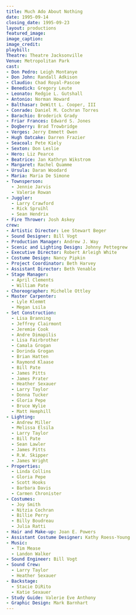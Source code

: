 ```yaml
---
title: Much Ado About Nothing
date: 1995-09-14
closing_date: 1995-09-23
layout: productions
featured_image:
image_caption:
image_credit:
playbill:
Theatre: Theatre Jacksonville
Venue: Metropolitan Park
cast:
- Don Pedro: Leigh Montanye
- Don John: Randall Adkison
- Claudio: Chad Royal-Pascoe
- Benedick: Gregory Leute
- Leonato: Redgie L. Gutshall
- Antonio: Norman Howard
- Balthasar: DeWitt L. Cooper, III
- Conrade: Daniel M. Cochran Torres
- Barachio: Broderick Grady
- Friar Frances: Edward S. Jones
- Dogberry: Brad Trowbridge
- Verges: Jerry Emmett Owen
- Hugh Oatcake: Darren Frazier
- Seacoal: Pete Kiely
- Sexton: Don Leslie
- Hero: Liz Pearce
- Beatrice: Jan Kathryn Wikstrom
- Margaret: Rachel Quamme
- Ursula: Daran Woodard
- Maria: Maria De Simone
- Townsperson:
  - Jennie Jarvis
  - Valerie Rowan
- Juggler:
  - Larry Crawford
  - Rick Spruihl
  - Sean Hendrix
- Fire Thrower: Josh Askey
crew:
- Artistic Director: Lee Stewart Beger
- Sound Designer: Bill Vogt
- Production Manager: Andrew J. Way
- Scenic and Lighting Design: Johnny Pettegrew
- Executive Director: Robert Arleigh White
- Costume Design: Nancy Pipkin
- Project Coordinator: Beth Harvey
- Assistant Director: Beth Venable
- Stage Manager:
  - April Clements
  - William Pate
- Choreographer: Michelle Ottley
- Master Carpenter:
  - Lyle Klemmt
  - Megan Lsila
- Set Construction:
  - Lisa Branning
  - Jeffrey Clairmont
  - Jeremie Cook
  - Andre Dimapilis
  - Lisa Fairbrother
  - Camala Grogan
  - Dorinda Grogan
  - Brian Hatten
  - Raymond Klaase
  - Bill Pate
  - James Pitts
  - James Prater
  - Heather Sexauer
  - Larry Taylor
  - Donna Tucker
  - Gloria Pepe
  - Bruce Wylie
  - Matt Hemphill
- Lighting:
  - Andrew Miller
  - Melissa Elsila
  - Larry Taylor
  - Bill Pate
  - Sean Lawler
  - James Pitts
  - R.W. Skipper
  - James Wright
- Properties:
  - Linda Collins
  - Gloria Pepe
  - Scott Hooks
  - Barbara Davis
  - Carmen Chronister
- Costumes:
  - Joy Smith
  - Nitzia Cochran
  - Billie Perry
  - Billy Boudreau
  - Julia Ratti
- Hair and Make-up: Joan E. Powers
- Assistant Costume Designer: Kathy Roess-Young
- Music:
  - Tim Mease
  - Landon Walker
- Sound Engineer: Bill Vogt
- Sound Crew:
  - Larry Taylor
  - Heather Sexauer
- Backstage:
  - Stacie DiRito
  - Katie Sexauer
- Study Guide: Valerie Eve Anthony
- Graphic Design: Mark Barnhart
---
```

